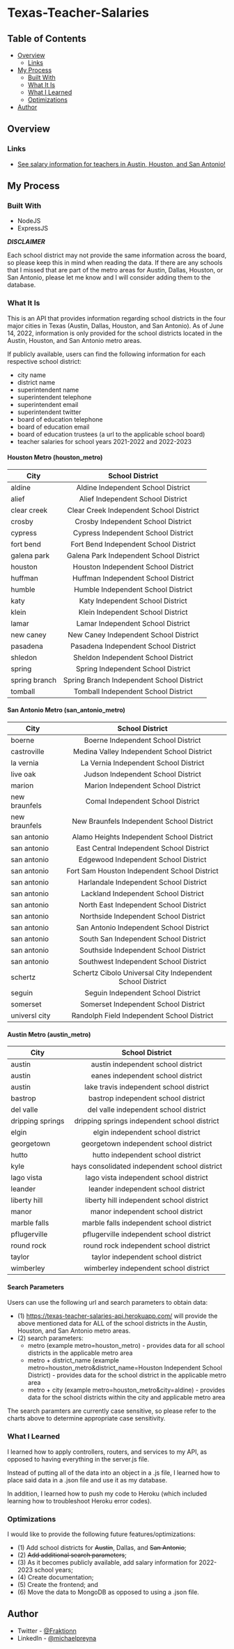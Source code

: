 # Texas-Teacher-Salaries


## Table of Contents

- [Overview](#Overview)
  - [Links](#Links)
- [My Process](#My-Process)
  - [Built With](#Built-With)
  - [What It Is](#What-It-Is)
  - [What I Learned](#What-I-Learned)
  - [Optimizations](#Optimizations)
- [Author](#Author)

## Overview

### Links

- [See salary information for teachers in Austin, Houston, and San Antonio!](https://texas-teacher-salaries-api.herokuapp.com/)

## My Process

### Built With

- NodeJS
- ExpressJS

***DISCLAIMER***

Each school district may not provide the same information across the board, so please keep this in mind when reading the data. If there are any schools that I missed that are part of the metro areas for Austin, Dallas, Houston, or San Antonio, please let me know and I will consider adding them to the database. 

### What It Is
This is an API that provides information regarding school districts in the four major cities in Texas (Austin, Dallas, Houston, and San Antonio).
As of June 14, 2022, information is only provided for the school districts located in the Austin, Houston, and San Antonio metro areas.

If publicly available, users can find the following information for each respective school district:
- city name
- district name
- superintendent name
- superintendent telephone
- superintendent email
- superintendent twitter
- board of education telephone
- board of education email
- board of education trustees (a url to the applicable school board)
- teacher salaries for school years 2021-2022 and 2022-2023


#### Houston Metro (houston_metro)
| City          | School District|
| ------------- |:-------------:|
| aldine        | Aldine Independent School District      |
| alief         | Alief Independent School District       | 
| clear creek   | Clear Creek Independent School District |
| crosby        | Crosby Independent School District      | 
| cypress       | Cypress Independent School District     | 
| fort bend     | Fort Bend Independent School District   |
| galena park   | Galena Park Independent School District | 
| houston       | Houston Independent School District     | 
| huffman       | Huffman Independent School District     |
| humble        | Humble Independent School District      | 
| katy          | Katy Independent School District        | 
| klein         | Klein Independent School District       | 
| lamar         | Lamar Independent School District       | 
| new caney     | New Caney Independent School District   | 
| pasadena      | Pasadena Independent School District    |
| shledon       | Sheldon Independent School District     | 
| spring        | Spring Independent School District      | 
| spring branch | Spring Branch Independent School District   | 
| tomball       | Tomball Independent School District     | 

#### San Antonio Metro (san_antonio_metro)
| City          | School District|
| ------------- |:-------------:|
| boerne        | Boerne Independent School District      | 
| castroville   | Medina Valley Independent School District   |
| la vernia     | La Vernia Independent School District   |  
| live oak      | Judson Independent School District      |
| marion        | Marion Independent School District      |
| new braunfels | Comal Independent School District       |
| new braunfels | New Braunfels Independent School District   | 
| san antonio   | Alamo Heights Independent School District   |
| san antonio   | East Central Independent School District    |
| san antonio   | Edgewood Independent School District    |
| san antonio   | Fort Sam Houston Independent School District|
| san antonio   | Harlandale Independent School District  |
| san antonio   | Lackland Independent School District    |
| san antonio   | North East Independent School District  | 
| san antonio   | Northside Independent School District   | 
| san antonio   | San Antonio Independent School District |
| san antonio   | South San Independent School District   |
| san antonio   | Southside Independent School District   |
| san antonio   | Southwest Independent School District   |
| schertz       | Schertz Cibolo Universal City Independent School District  |
| seguin        | Seguin Independent School District      |
| somerset      | Somerset Independent School District    |
| universl city | Randolph Field Independent School District  |

#### Austin Metro (austin_metro)
| City          | School District|
| ------------- |:-------------:|
| austin        | austin independent school district      |
| austin        | eanes independent school district       |
| austin        | lake travis independent school district |
| bastrop       | bastrop independent school district     |
| del valle     | del valle independent school district   |  
| dripping springs   | dripping springs independent school district |
| elgin         | elgin independent school district       |
| georgetown    | georgetown independent school district  | 
| hutto         | hutto independent school district       |
| kyle          | hays consolidated independent school district|
| lago vista    | lago vista independent school district  |
| leander       | leander independent school district     |
| liberty hill  | liberty hill independent school district|
| manor         | manor independent school district       | 
| marble falls  | marble falls independent school district|
| pflugerville  | pflugerville independent school district|
| round rock    | round rock independent school district  |
| taylor        | taylor independent school district      |
| wimberley     | wimberley independent school district   |


#### Search Parameters
Users can use the following url and search parameters to obtain data:
- (1) https://texas-teacher-salaries-api.herokuapp.com/ will provide the above mentioned data for ALL of the school districts in the Austin, Houston, and San Antonio metro areas.
- (2) search parameters:
  - metro (example metro=houston_metro) - provides data for all school districts in the applicable metro area
  - metro + district_name (example metro=houston_metro&district_name=Houston Independent School District) - provides data for the school district in the       applicable metro area
  - metro + city (example metro=houston_metro&city=aldine) - provides data for the school districts within the city and applicable metro area

The search paramters are currently case sensitive, so please refer to the charts above to determine appropriate case sensitivity. 

### What I Learned

I learned how to apply controllers, routers, and services to my API, as opposed to having everything in the server.js file.

Instead of putting all of the data into an object in a .js file, I learned how to place said data in a .json file and use it as my database.

In addition, I learned how to push my code to Heroku (which included learning how to troubleshoot Heroku error codes).

### Optimizations

I would like to provide the following future features/optimizations:
- (1) Add school districts for ~~Austin~~, Dallas, and ~~San Antonio~~;
- (2) ~~Add additional search parameters~~;
- (3) As it becomes publicly available, add salary information for 2022-2023 school years;
- (4) Create documentation;
- (5) Create the frontend; and 
- (6) Move the data to MongoDB as opposed to using a .json file.

## Author

- Twitter - [@Fraktionn](https://twitter.com/Fraktionn)
- LinkedIn - [@michaelpreyna](https://www.linkedin.com/in/michaelpreyna/)
